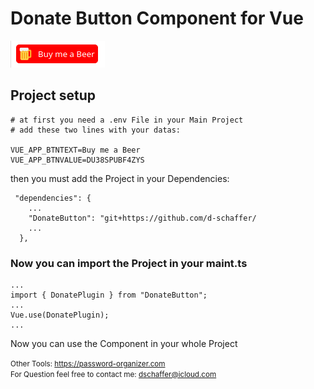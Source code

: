 # Donate Button Component for Vue

![alt text](./src/assets/examples.png)


## Project setup
```
# at first you need a .env File in your Main Project
# add these two lines with your datas:

VUE_APP_BTNTEXT=Buy me a Beer
VUE_APP_BTNVALUE=DU38SPUBF4ZYS

```
then you must add the Project in your Dependencies: 
```
 "dependencies": {
    ...
    "DonateButton": "git+https://github.com/d-schaffer/
    ...
  },
```


### Now you can import the Project in your maint.ts
```
...
import { DonatePlugin } from "DonateButton";
...
Vue.use(DonatePlugin);
...

```
Now you can use the Component in your whole Project

<small>Other Tools: 
https://password-organizer.com<br>
For Question feel free to contact me: dschaffer@icloud.com</small>


